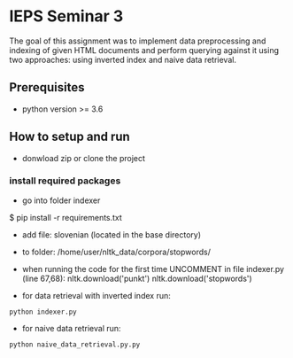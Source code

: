 # IEPS Seminar 3

The goal of this assignment was to implement data preprocessing and indexing of given HTML documents and perform querying against it using two approaches: using inverted index and naive data retrieval.

## Prerequisites

- python version >= 3.6

## How to setup and run

- donwload zip or clone the project

### install required packages

- go into folder indexer

$ pip install -r requirements.txt

- add file: slovenian (located in the base directory) 
- to folder: /home/user/nltk_data/corpora/stopwords/

- when running the code for the first time UNCOMMENT in file indexer.py (line 67,68):
  nltk.download('punkt')
	nltk.download('stopwords')
  
- for data retrieval with inverted index run:
```
python indexer.py
```
- for naive data retrieval run:
```
python naive_data_retrieval.py.py
```
